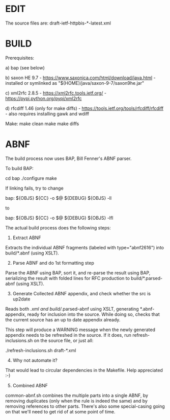 EDIT
====

The source files are: draft-ietf-httpbis-*-latest.xml

BUILD
=====

Prerequisites:

  a) bap (see below)

  b) saxon HE 9.7
     - https://www.saxonica.com/html/download/java.html
     - installed or symlinked as "$(HOME)/java/saxon-9-7/saxon9he.jar"

  c) xml2rfc 2.8.5
     - https://xml2rfc.tools.ietf.org/
     - https://pypi.python.org/pypi/xml2rfc

  d) rfcdiff 1.46 (only for make diffs)
     - https://tools.ietf.org/tools/rfcdiff/rfcdiff
     - also requires installing gawk and wdiff

Make:
  make clean
  make
  make diffs

ABNF
====

The build process now uses BAP, Bill Fenner's ABNF parser.

To build BAP:

cd bap
./configure
make

If linking fails, try to change 

  bap:    ${OBJS}
          ${CC} -o $@ ${DEBUG} ${OBJS} -ll
        
to

  bap:    ${OBJS}
          ${CC} -o $@ ${DEBUG} ${OBJS} -lfl
          

The actual build process does the following steps:

1) Extract ABNF

Extracts the individual ABNF fragments (labeled with type="abnf2616") into
build/*.abnf (using XSLT).

2) Parse ABNF and do 1st formatting step

Parse the ABNF using BAP, sort it, and re-parse the result using BAP,
serializing the result with folded lines for RFC production to
build/*.parsed-abnf (using XSLT).

3) Generate Collected ABNF appendix, and check whether the src is up2date

Reads both *.xml and build/*.parsed-abnf using XSLT, generating *.abnf-appendix,
ready for inclusion into the source. While doing so, checks that the current
source has an up to date appendix already.

This step will produce a WARNING message when the newly generated appendix
needs to be refreshed in the source. If it does, run refresh-inclusions.sh on
the source file, or just all:

./refresh-inclusions.sh draft-*.xml

4) Why not automate it?

That would lead to circular dependencies in the Makefile. Help appreciated :-)

5) Combined ABNF

common-abnf.sh combines the multiple parts into a single ABNF, by removing
duplicates (only when the rule is indeed the same) and by removing references
to other parts. There's also some special-casing going on that we'll need to
get rid of at some point of time.

